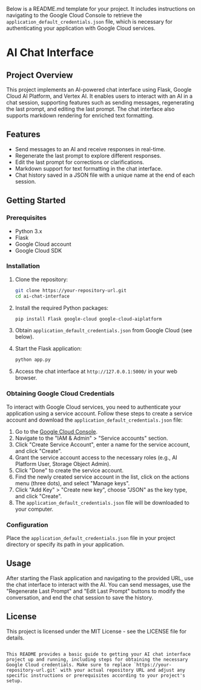 Below is a README.md template for your project. It includes instructions on navigating to the Google Cloud Console to retrieve the `application_default_credentials.json` file, which is necessary for authenticating your application with Google Cloud services.


# AI Chat Interface

## Project Overview

This project implements an AI-powered chat interface using Flask, Google Cloud AI Platform, and Vertex AI. It enables users to interact with an AI in a chat session, supporting features such as sending messages, regenerating the last prompt, and editing the last prompt. The chat interface also supports markdown rendering for enriched text formatting.

## Features

- Send messages to an AI and receive responses in real-time.
- Regenerate the last prompt to explore different responses.
- Edit the last prompt for corrections or clarifications.
- Markdown support for text formatting in the chat interface.
- Chat history saved in a JSON file with a unique name at the end of each session.

## Getting Started

### Prerequisites

- Python 3.x
- Flask
- Google Cloud account
- Google Cloud SDK

### Installation

1. Clone the repository:

   ```sh
   git clone https://your-repository-url.git
   cd ai-chat-interface
   ```

2. Install the required Python packages:

   ```sh
   pip install Flask google-cloud google-cloud-aiplatform
   ```

3. Obtain `application_default_credentials.json` from Google Cloud (see below).

4. Start the Flask application:

   ```sh
   python app.py
   ```

5. Access the chat interface at `http://127.0.0.1:5000/` in your web browser.

### Obtaining Google Cloud Credentials

To interact with Google Cloud services, you need to authenticate your application using a service account. Follow these steps to create a service account and download the `application_default_credentials.json` file:

1. Go to the [Google Cloud Console](https://console.cloud.google.com/).
2. Navigate to the "IAM & Admin" > "Service accounts" section.
3. Click "Create Service Account", enter a name for the service account, and click "Create".
4. Grant the service account access to the necessary roles (e.g., AI Platform User, Storage Object Admin).
5. Click "Done" to create the service account.
6. Find the newly created service account in the list, click on the actions menu (three dots), and select "Manage keys".
7. Click "Add Key" > "Create new key", choose "JSON" as the key type, and click "Create".
8. The `application_default_credentials.json` file will be downloaded to your computer.

### Configuration

Place the `application_default_credentials.json` file in your project directory or specify its path in your application.

## Usage

After starting the Flask application and navigating to the provided URL, use the chat interface to interact with the AI. You can send messages, use the "Regenerate Last Prompt" and "Edit Last Prompt" buttons to modify the conversation, and end the chat session to save the history.

## License

This project is licensed under the MIT License - see the LICENSE file for details.
```

This README provides a basic guide to getting your AI chat interface project up and running, including steps for obtaining the necessary Google Cloud credentials. Make sure to replace `https://your-repository-url.git` with your actual repository URL and adjust any specific instructions or prerequisites according to your project's setup.